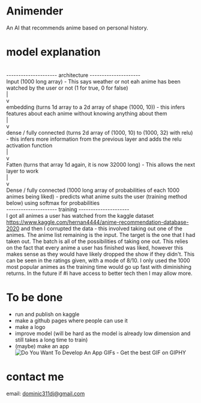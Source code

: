 # Animender
An AI that recommends anime based on personal history.

# model explanation
<br>--------------------- architecture ---------------------
<br> Input (1000 long array) - This says weather or not eah anime has been watched by the user or not (1 for true, 0 for false)
<br> |
<br> v
<br> embedding (turns 1d array to a 2d array of shape (1000, 10)) - this infers features about each anime without knowing anything about them
<br> |
<br> v
<br> dense / fully connected (turns 2d array of (1000, 10) to (1000, 32) with relu) - this infers more information  from the previous layer and adds the relu activation function
<br> |
<br> v
<br> Fatten (turns that array 1d again, it is now 32000 long) - This allows the next layer to work
<br> |
<br> v
<br> Dense / fully connected (1000 long array of probabilities of each 1000 animes being liked) - predicts what anime suits the user (training method below) using softmax for probabilities
<br> --------------------- training ---------------------
<br> I got all animes a user has watched from the kaggle dataset https://www.kaggle.com/hernan4444/anime-recommendation-database-2020 and then I corrupted the data - this involved taking out one of the animes. The anime list remaining is the input. The target is the one that I had taken out. The batch is all of the possibilities of taking one out. This relies on the fact that every anime a user has finished was liked, however this makes sense as they would have likely dropped the show if they didn't. This can be seen in the ratings given, with a mode of 8/10. I only used the 1000 most popular animes as the training time would go up fast with diminishing returns. In the future if #i have access to better tech then I may allow more.

# To be done
* run and publish on kaggle
* make a github pages where people can use it
* make a logo
* improve model (will be hard as the model is already low dimension and still takes a long time to train)
* (maybe) make an app
<br><img src="https://media3.giphy.com/media/L3bj6t3opdeNddYCyl/giphy.gif" alt="Do You Want To Develop An App GIFs - Get the best GIF on GIPHY"/>

# contact me
email: dominic311dj@gmail.com
